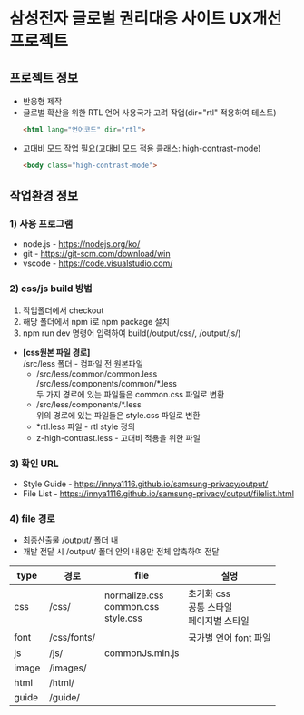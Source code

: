 # 삼성전자 글로벌 권리대응 사이트 UX개선 프로젝트
## 프로젝트 정보
- 반응형 제작
- 글로벌 확산을 위한 RTL 언어 사용국가 고려 작업(dir="rtl" 적용하여 테스트)<br>
  ```html
  <html lang="언어코드" dir="rtl">
  ```
- 고대비 모드 작업 필요(고대비 모드 적용 클래스: high-contrast-mode)<br>
  ```html
  <body class="high-contrast-mode">
  ```

## 작업환경 정보
### 1) 사용 프로그램
- node.js - https://nodejs.org/ko/
- git - https://git-scm.com/download/win
- vscode - https://code.visualstudio.com/

### 2) css/js build 방법
1. 작업폴더에서 checkout<br>
2. 해당 폴더에서 npm i로 npm package 설치<br>
3. npm run dev 명령어 입력하여 build(/output/css/, /output/js/)

- **[css원본 파일 경로]**<br>
  /src/less 폴더 - 컴파일 전 원본파일
  - /src/less/common/common.less<br>
    /src/less/components/common/\*.less<br>
    두 가지 경로에 있는 파일들은 common.css 파일로 변환
  - /src/less/components/\*.less<br>
    위의 경로에 있는 파일들은 style.css 파일로 변환
  - \*rtl.less 파일 - rtl style 정의
  - z-high-contrast.less - 고대비 적용을 위한 파일

### 3) 확인 URL
- Style Guide - https://innya1116.github.io/samsung-privacy/output/
- File List - https://innya1116.github.io/samsung-privacy/output/filelist.html

### 4) file 경로
- 최종산출물 /output/ 폴더 내
- 개발 전달 시 /output/ 폴더 안의 내용만 전체 압축하여 전달

| type  | 경로 | file | 설명 |
|-------|------|------|------|
| css   | /css/ | normalize.css<br>common.css<br>style.css | 초기화 css<br>공통 스타일<br>페이지별 스타일 |
| font  | /css/fonts/ | | 국가별 언어 font 파일 |
| js    | /js/ | commonJs.min.js |
| image | /images/ |
| html  | /html/ |
| guide | /guide/ |

